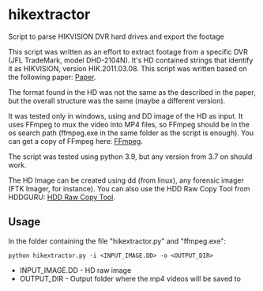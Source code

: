 # hikextractor

Script to parse HIKVISION DVR hard drives and export the footage

This script was written as an effort to extract footage from a specific DVR (JFL TradeMark, model DHD-2104N). It's HD contained strings that identify it as HIKVISION, version HIK.2011.03.08.
This script was written based on the following paper: [Paper](https://eudl.eu/pdf/10.1007/978-3-319-25512-5_13).

The format found in the HD was not the same as the described in the paper, but the overall structure was the same (maybe a different version).

It was tested only in windows, using and DD image of the HD as input.
It uses FFmpeg to mux the video into MP4 files, so FFmpeg should be in the os search path (ffmpeg.exe in the same folder as the script is enough). You can get a copy of FFmpeg here: [FFmpeg](https://ffmpeg.org/download.html).

The script was tested using python 3.9, but any version from 3.7 on should work.

The HD Image can be created using dd (from linux), any forensic imager (FTK Imager, for instance). You can also use the HDD Raw Copy Tool from HDDGURU: [HDD Raw Copy Tool](https://hddguru.com/software/HDD-Raw-Copy-Tool/).

## Usage

In the folder containing the file "hikextractor.py" and "ffmpeg.exe":

```
python hikextractor.py -i <INPUT_IMAGE.DD> -o <OUTPUT_DIR>
```

- INPUT_IMAGE.DD - HD raw image
- OUTPUT_DIR - Output folder where the mp4 videos will be saved to
